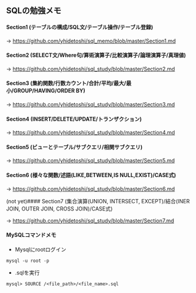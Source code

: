 ## SQLの勉強メモ


#### Section1 (テーブルの構成/SQL文/テーブル操作/テーブル登録)

→ https://github.com/yhidetoshi/sql_memo/blob/master/Section1.md

#### Section2 (SELECT文/Where句/算術演算子/比較演算子/論理演算子/真理値)

→ https://github.com/yhidetoshi/sql_study/blob/master/Section2.md

#### Section3 (集約関数/行数カウント/合計/平均/最大/最小/GROUP/HAVING/ORDER BY)

→ https://github.com/yhidetoshi/sql_study/blob/master/Section3.md

#### Section4 (INSERT/DELETE/UPDATE/トランザクション)

→ https://github.com/yhidetoshi/sql_study/blob/master/Section4.md

#### Section5 (ビューとテーブル/サブクエリ/相関サブクエリ)

→ https://github.com/yhidetoshi/sql_study/blob/master/Section5.md

#### Section6 (様々な関数/述語(LIKE,BETWEEN,IS NULL,EXIST)/CASE式)

→ https://github.com/yhidetoshi/sql_study/blob/master/Section6.md

(not yet)#### Section7 (集合演算(UNION, INTERSECT, EXCEPT)/結合(INER JOIN, OUTER JOIN, CROSS JOIN)/CASE式)

→ https://github.com/yhidetoshi/sql_study/blob/master/Section7.md


#### MySQLコマンドメモ
- Mysqlにrootログイン
```
mysql -u root -p
```
- .sqlを実行 
```
mysql> SOURCE /<file_path>/<file_name>.sql
```


